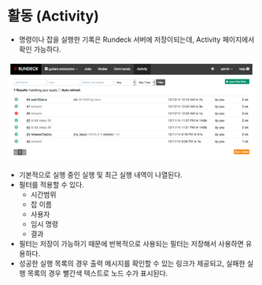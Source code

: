 # 활동 (Activity)

* 명령이나 잡을 실행한 기록은 Rundeck 서버에 저장이되는데, Activity 페이지에서 확인 가능하다.

![](images/activity.png)

* 기본적으로 실행 중인 실행 및 최근 실행 내역이 나열된다.
* 필터를 적용할 수 있다.
  * 시간범위
  * 잡 이름
  * 사용자
  * 임시 명령
  * 결과
* 필터는 저장이 가능하기 때문에 반복적으로 사용되는 필터는 저장해서 사용하면 유용하다.
* 성공한 실행 목록의 경우 출력 메시지를 확인할 수 있는 링크가 제공되고, 실패한 실행 목록의 경우 빨간색 텍스트로 노드 수가 표시된다.